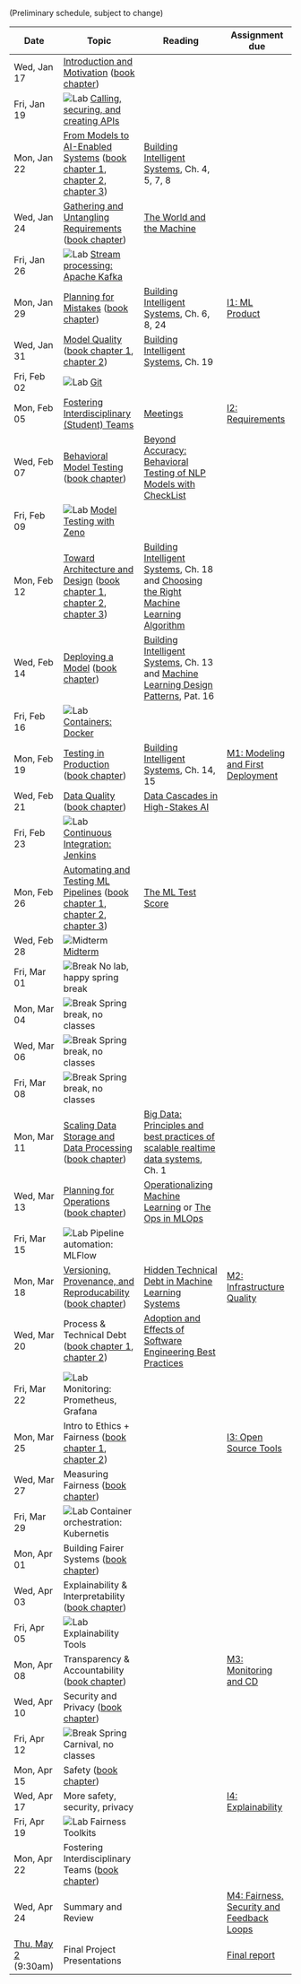 (Preliminary schedule, subject to change)

| Date  | Topic | Reading | Assignment due |
| -     | -     | -       | -              |
| Wed, Jan 17 | [Introduction and Motivation](https://mlip-cmu.github.io/s2024/slides/01_introduction/intro.html) ([book chapter](https://ckaestne.medium.com/introduction-to-machine-learning-in-production-eef7427426f1)) |  |  |
| Fri, Jan 19 | ![Lab](https://img.shields.io/badge/-lab-yellow.svg) [Calling, securing, and creating APIs](https://github.com/mlip-cmu/s2024/blob/main/labs/lab01.md)  |  |  |
| Mon, Jan 22 | [From Models to AI-Enabled Systems](https://mlip-cmu.github.io/s2024/slides/02_systems/systems.html) ([book chapter 1](https://ckaestne.medium.com/machine-learning-in-production-from-models-to-systems-e1422ec7cd65), [chapter 2](https://ckaestne.medium.com/when-to-use-machine-learning-83fe9be1b8e1), [chapter 3](https://ckaestne.medium.com/setting-and-measuring-goals-for-machine-learning-projects-c887bc6ab9d0)) | [Building Intelligent Systems](https://cmu.primo.exlibrisgroup.com/permalink/01CMU_INST/6lpsnm/alma991019649190004436), Ch. 4, 5, 7, 8 |  |
| Wed, Jan 24 | [Gathering and Untangling Requirements](https://mlip-cmu.github.io/s2024/slides/03_requirements/requirements.html) ([book chapter](https://ckaestne.medium.com/gathering-requirements-for-ml-enabled-systems-4f0a7a23730f)) | [The World and the Machine](https://scholar.google.com/scholar?cluster=1090758480873197042) |  |
| Fri, Jan 26 | ![Lab](https://img.shields.io/badge/-lab-yellow.svg) [Stream processing: Apache Kafka](https://github.com/mlip-cmu/s2024/blob/main/labs/lab02.md)  |  |  |
| Mon, Jan 29 | [Planning for Mistakes](https://mlip-cmu.github.io/s2024/slides/04_mistakes/mistakes.html) ([book chapter](https://ckaestne.medium.com/planning-for-machine-learning-mistakes-2574f4fcf529)) | [Building Intelligent Systems](https://cmu.primo.exlibrisgroup.com/permalink/01CMU_INST/6lpsnm/alma991019649190004436), Ch. 6, 8, 24 | [I1: ML Product](https://github.com/mlip-cmu/s2024/blob/main/assignments/I1_mlproduct.md) |
| Wed, Jan 31 | [Model Quality](https://mlip-cmu.github.io/s2024/slides/05_modelaccuracy/modelquality1.html) ([book chapter 1](https://ckaestne.medium.com/model-quality-defining-correctness-and-fit-a8361b857df), [chapter 2](https://ckaestne.medium.com/model-quality-measuring-prediction-accuracy-38826216ebcb)) | [Building Intelligent Systems](https://cmu.primo.exlibrisgroup.com/permalink/01CMU_INST/6lpsnm/alma991019649190004436), Ch. 19 |  |
| Fri, Feb 02 | ![Lab](https://img.shields.io/badge/-lab-yellow.svg) [Git](https://github.com/mlip-cmu/s2024/blob/main/labs/lab03.md)  |  |  |
| Mon, Feb 05 | [Fostering Interdisciplinary (Student) Teams](https://mlip-cmu.github.io/s2024/slides/06_teamwork/teams.html) | [Meetings](https://third-bit.com/2018/05/11/meetings/) | [I2: Requirements](https://github.com/mlip-cmu/s2024/blob/main/assignments/I2_requirements.md) |
| Wed, Feb 07 | [Behavioral Model Testing](https://mlip-cmu.github.io/s2024/slides/07_modeltesting/modelquality2.html) ([book chapter](https://ckaestne.medium.com/model-quality-slicing-capabilities-invariants-and-other-testing-strategies-27e456027bd)) | [Beyond Accuracy: Behavioral Testing of NLP Models with CheckList](https://aclanthology.org/2020.acl-main.442.pdf) |  |
| Fri, Feb 09 | ![Lab](https://img.shields.io/badge/-lab-yellow.svg) [Model Testing with Zeno](https://github.com/mlip-cmu/s2024/blob/main/labs/lab04.md)  |  |  |
| Mon, Feb 12 | [Toward Architecture and Design](https://mlip-cmu.github.io/s2024/slides/08_architecture/tradeoffs.html) ([book chapter 1](https://ckaestne.medium.com/architectural-components-in-ml-enabled-systems-78cf76b29a92), [chapter 2](https://ckaestne.medium.com/thinking-like-a-software-architect-121ea6919871), [chapter 3](https://ckaestne.medium.com/quality-drivers-in-architectures-for-ml-enabled-systems-836f21c44334)) | [Building Intelligent Systems](https://cmu.primo.exlibrisgroup.com/permalink/01CMU_INST/6lpsnm/alma991019649190004436), Ch. 18 and [Choosing the Right Machine Learning Algorithm](https://hackernoon.com/choosing-the-right-machine-learning-algorithm-68126944ce1f) |  |
| Wed, Feb 14 | [Deploying a Model](https://mlip-cmu.github.io/s2024/slides/09_deploying_a_model/deployment.html) ([book chapter](https://ckaestne.medium.com/deploying-a-model-f0b7ffefd06a)) | [Building Intelligent Systems](https://cmu.primo.exlibrisgroup.com/permalink/01CMU_INST/6lpsnm/alma991019649190004436), Ch. 13 and [Machine Learning Design Patterns](https://cmu.primo.exlibrisgroup.com/permalink/01CMU_INST/1feg4j8/alma991019735160604436), Pat. 16 |  |
| Fri, Feb 16 | ![Lab](https://img.shields.io/badge/-lab-yellow.svg) [Containers: Docker](https://github.com/mlip-cmu/s2024/blob/main/labs/lab05.md)  |  |  |
| Mon, Feb 19 | [Testing in Production](https://mlip-cmu.github.io/s2024/slides/10_qainproduction/qainproduction.html) ([book chapter](https://ckaestne.medium.com/quality-assurance-in-production-for-ml-enabled-systems-4d1b3442316f)) | [Building Intelligent Systems](https://cmu.primo.exlibrisgroup.com/permalink/01CMU_INST/6lpsnm/alma991019649190004436), Ch. 14, 15 | [M1: Modeling and First Deployment](https://github.com/mlip-cmu/s2024/blob/main/assignments/project.md) |
| Wed, Feb 21 | [Data Quality](https://mlip-cmu.github.io/s2024/slides/11_dataquality/dataquality.html) ([book chapter](https://ckaestne.medium.com/data-quality-for-building-production-ml-systems-2e0cc7e6113f)) | [Data Cascades in High-Stakes AI](https://dl.acm.org/doi/abs/10.1145/3411764.3445518) |  |
| Fri, Feb 23 | ![Lab](https://img.shields.io/badge/-lab-yellow.svg) [Continuous Integration: Jenkins](https://github.com/mlip-cmu/s2024/blob/main/labs/lab06.md) |  |  |
| Mon, Feb 26 | [Automating and Testing ML Pipelines](https://mlip-cmu.github.io/s2024/slides/12_pipelinequality/pipelinequality.html) ([book chapter 1](https://ckaestne.medium.com/quality-assurance-basics-6ce1eca9921), [chapter 2](https://ckaestne.medium.com/quality-assurance-for-machine-learning-pipelines-d495b8e5ad6a), [chapter 3](https://ckaestne.medium.com/integration-and-system-testing-bc4db6650d1)) | [The ML Test Score](https://static.googleusercontent.com/media/research.google.com/en//pubs/archive/46555.pdf) |  |
| Wed, Feb 28 | ![Midterm](https://img.shields.io/badge/-midterm-blue.svg) [Midterm](https://github.com/mlip-cmu/s2024/tree/main/exams) |  |  |
| Fri, Mar 01 | ![Break](https://img.shields.io/badge/-break-red.svg) No lab, happy spring break |  |  |
| Mon, Mar 04 | ![Break](https://img.shields.io/badge/-break-red.svg) Spring break, no classes  |  |  |
| Wed, Mar 06 | ![Break](https://img.shields.io/badge/-break-red.svg) Spring break, no classes  |  |  |
| Fri, Mar 08 | ![Break](https://img.shields.io/badge/-break-red.svg) Spring break, no classes  |  |  |
| Mon, Mar 11 | [Scaling Data Storage and Data Processing](https://mlip-cmu.github.io/s2024/slides/13_dataatscale/dataatscale.html) ([book chapter](https://ckaestne.medium.com/scaling-ml-enabled-systems-b5c6b1527bc)) | [Big Data: Principles and best practices of scalable realtime data systems](https://cmu.primo.exlibrisgroup.com/permalink/01CMU_INST/6lpsnm/alma991019577936304436), Ch. 1 |  |
| Wed, Mar 13 | [Planning for Operations](https://mlip-cmu.github.io/s2024/slides/14_operations/operations.html) ([book chapter](https://ckaestne.medium.com/planning-for-operations-of-ml-enabled-systems-a3d18e07ef7c)) | [Operationalizing Machine Learning](https://arxiv.org/abs/2209.09125) or [The Ops in MLOps](https://anchor.fm/mlops/episodes/The-Ops-in-MLOps---Process-and-People--Shalabh-Chaudry--MLOps-Podcast-146-e1va8u0) |  |
| Fri, Mar 15 | ![Lab](https://img.shields.io/badge/-lab-yellow.svg) Pipeline automation: MLFlow  |  |  |
| Mon, Mar 18 | [Versioning, Provenance, and Reproducability](https://mlip-cmu.github.io/s2024/slides/15_provenance/provenance.html) ([book chapter](https://ckaestne.medium.com/versioning-provenance-and-reproducibility-in-production-machine-learning-355c48665005)) | [Hidden Technical Debt in Machine Learning Systems](http://papers.nips.cc/paper/5656-hidden-technical-debt-in-machine-learning-systems.pdf) | [M2: Infrastructure Quality](https://github.com/mlip-cmu/s2024/blob/main/assignments/project.md) |
| Wed, Mar 20 | Process & Technical Debt ([book chapter 1](https://ckaestne.medium.com/data-science-and-software-engineering-process-models-ea997ea53711), [chapter 2](https://ckaestne.medium.com/technical-debt-in-machine-learning-systems-62035b82b6de)) | [Adoption and Effects of Software Engineering Best Practices](https://arxiv.org/pdf/2007.14130) |  |
| Fri, Mar 22 | ![Lab](https://img.shields.io/badge/-lab-yellow.svg) Monitoring: Prometheus, Grafana  |  |  |
| Mon, Mar 25 | Intro to Ethics + Fairness ([book chapter 1](https://ckaestne.medium.com/responsible-ai-engineering-c97e44e6c57a), [chapter 2](https://ckaestne.medium.com/fairness-in-machine-learning-and-ml-enabled-products-8ee05ed8ffc4)) |  | [I3: Open Source Tools](https://github.com/mlip-cmu/s2024/blob/main/assignments/I3_mlops_tools.md) |
| Wed, Mar 27 | Measuring Fairness ([book chapter](https://ckaestne.medium.com/fairness-in-machine-learning-and-ml-enabled-products-8ee05ed8ffc4))  |  |  |
| Fri, Mar 29 | ![Lab](https://img.shields.io/badge/-lab-yellow.svg) Container orchestration: Kubernetis  |  |  |
| Mon, Apr 01 | Building Fairer Systems ([book chapter](https://ckaestne.medium.com/fairness-in-machine-learning-and-ml-enabled-products-8ee05ed8ffc4))  |  |  |
| Wed, Apr 03 | Explainability & Interpretability ([book chapter](https://ckaestne.medium.com/interpretability-and-explainability-a80131467856)) |  |  |
| Fri, Apr 05 | ![Lab](https://img.shields.io/badge/-lab-yellow.svg) Explainability Tools |  |  |
| Mon, Apr 08 | Transparency & Accountability ([book chapter](https://ckaestne.medium.com/transparency-and-accountability-in-ml-enabled-systems-f8ed0b6fd183)) |  | [M3: Monitoring and CD](https://github.com/mlip-cmu/s2024/blob/main/assignments/project.md) |
| Wed, Apr 10 | Security and Privacy ([book chapter](https://ckaestne.medium.com/security-and-privacy-in-ml-enabled-systems-1855f561b894)) |  |  |
| Fri, Apr 12 | ![Break](https://img.shields.io/badge/-break-red.svg) Spring Carnival, no classes  |  |  |
| Mon, Apr 15 | Safety ([book chapter](https://ckaestne.medium.com/safety-in-ml-enabled-systems-b5a5901933ac)) |  |  |
| Wed, Apr 17 | More safety, security, privacy  |  | [I4: Explainability](https://github.com/mlip-cmu/s2024/blob/main/assignments/I4_explainability.md) |
| Fri, Apr 19 | ![Lab](https://img.shields.io/badge/-lab-yellow.svg) Fairness Toolkits |  |  |
| Mon, Apr 22 | Fostering Interdisciplinary Teams ([book chapter](https://ckaestne.medium.com/building-machine-learning-products-with-interdisciplinary-teams-a1fdfbf49e81)) |  |  |
| Wed, Apr 24 | Summary and Review  |  | [M4: Fairness, Security and Feedback Loops](https://github.com/mlip-cmu/s2024/blob/main/assignments/project.md) |
| [Thu, May 2](https://www.cmu.edu/hub/docs/final-exams.pdf) (9:30am) | Final Project Presentations  |  | [Final report](https://github.com/mlip-cmu/s2024/blob/main/assignments/project.md) |